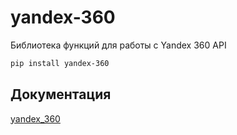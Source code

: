 # yandex-360

Библиотека функций для работы с Yandex 360 API

```bash
pip install yandex-360
```

## Документация

[yandex_360](https://yandex-360.readthedocs.io/)
